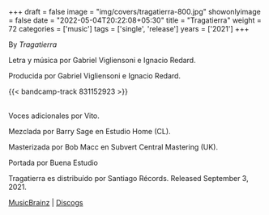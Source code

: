 +++
draft = false
image = "img/covers/tragatierra-800.jpg"
showonlyimage = false
date = "2022-05-04T20:22:08+05:30"
title = "Tragatierra"
weight = 72
categories = ['music']
tags = ['single', 'release']
years = ['2021']
+++

By _Tragatierra_
<!--more-->

Letra y música por Gabriel Vigliensoni e Ignacio Redard.

Producida por Gabriel Vigliensoni e Ignacio Redard.

{{< bandcamp-track 831152923 >}}
<br><br>

Voces adicionales por Vito.

Mezclada por Barry Sage en Estudio Home (CL).

Masterizada por Bob Macc en Subvert Central Mastering (UK).

Portada por Buena Estudio

Tragatierra es distribuído por Santiago Récords. Released September 3, 2021.

[MusicBrainz](https://musicbrainz.org/release-group/36b5f377-e587-43f3-8d7a-3dd402faa084) | [Discogs](https://www.discogs.com/release/20319970-Tragatierra-vigliensoni-Ignacio-Redard-Tragatierra)


